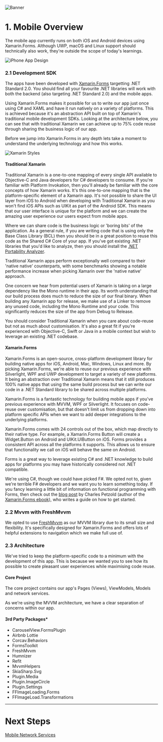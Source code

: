 ![Banner](Assets/Banner.png)

# 1. Mobile Overview
The mobile app currently runs on both iOS and Android devices using Xamarin.Forms. Although UWP, macOS and Linux support should technically also work, they're outside the scope of today's learnings.

![iPhone App Design](Assets/AppDesign.png)

### 2.1 Development SDK
The apps have been developed with [Xamarin.Forms](https://github.com/xamarin/Xamarin.Forms) targetting .NET Standard 2.0. You should find all your favourite .NET libraries will work with both the backend (also targeting .NET Standard 2.0) and the mobile apps. 

Using Xamarin.Forms makes it possible for us to write our app just once using C# and XAML and have it run natively on a variety of platforms. This is achieved because it's an abstraction API built on top of Xamarin's traditional mobile development SDKs. Looking at the architecture below, you can see that with traditional Xamarin we can achieve up to 75% code reuse through sharing the business logic of our app.

Before we jump into Xamarin.Forms in any depth lets take a moment to understand the underlying technology and how this works. 

![Xamarin Styles](Assets/XamarinArchitectures.png)

#### Traditional Xamarin 
Traditional Xamarin is a one-to-one mapping of every single API available to Objective-C and Java developers for C# developers to consume. If you're familiar with Platform Invokation, then you'll already be familiar with the core concepts of how Xamarin works. It's this one-to-one mapping that is the platform-specific element of a Xamarin app. It's not possible to share the UI layer from iOS to Android when developing with Traditional Xamarin as you won't find iOS APIs such as UIKit as part of the Android SDK. This means that our user interface is unique for the platform and we can create the amazing user experience our users expect from mobile apps. 

Where we can share code is the business logic or 'boring bits' of the application. As a general rule, if you are writing code that is using only the Base Class Library (BCL) then you should be in a great position to reuse this code as the Shared C# Core of your app. If you've got existing .NET libraries that you'd like to analyze, then you should install the [.NET Portability Analyzer](https://marketplace.visualstudio.com/items?itemName=ConnieYau.NETPortabilityAnalyzer). 


Traditional Xamarin apps perform exceptionally well compared to their 'native native' counterparts, with some benchmarks showing a notable performance increase when picking Xamarin over the 'native native' approach. 

One concern we hear from potential users of Xamarin is taking on a large dependency like the Mono runtime in their app. Its worth understanding that our build process does much to reduce the size of our final binary. When building any Xamarin app for release, we make use of a Linker to remove any unused code, including the Mono Runtime and your code. This significantly reduces the size of the app from Debug to Release. 

You should consider Traditional Xamarin when you care about code-reuse but not as much about customisation. It's also a great fit if you're experienced with Objective-C, Swift or Java in a mobile context but wish to leverage an existing .NET codebase. 

#### Xamarin.Forms
Xamarin.Forms is an open-source, cross-platform development library for building native apps for iOS, Android, Mac, Windows, Linux and more. By picking Xamarin.Forms, we're able to reuse our previous experience with Silverlight, WPF and UWP development to target a variety of new platforms. It being an abstraction over Traditional Xamarin means that it still produces 100% native apps that using the same build process but we can write our code in a .NET Standard library to be shared across multiple platforms. 

Xamarin.Forms is a fantastic technology for building mobile apps if you've previous experience with MVVM, WPF or Silverlight. It focuses on code-reuse over customisation, but that doesn't limit us from dropping down into platform specific APIs when we want to add deeper integrations to the underlying platforms. 

Xamarin.Forms comes with 24 controls out of the box, which map directly to their native type. For example, a Xamarin.Forms Button will create a Widget.Button on Android and UIKit.UIButton on iOS. Forms provides a consistent API across all the platforms it supports. This allows us to ensure that functionality we call on iOS will behave the same on Android.

Forms is a great way to leverage existing C# and .NET knowledge to build apps for platforms you may have historically considered not .NET compatible. 

We're using C#, though we could have picked F#. We opted not to, given we're terrible F# developers and we want you to learn something today. If you fancy learning a little bit of information on functional programming with Forms, then check out the [blog post](http://www.charlespetzold.com/blog/2015/10/Writing-Xamarin-Forms-Apps-in-FSharp.html) by Charles Petzold (author of the [Xamarin.Forms ebook](https://developer.xamarin.com/guides/xamarin-forms/creating-mobile-apps-xamarin-forms/)), who writes a guide on how to get started. 

### 2.2 Mvvm with FreshMvvm
We opted to use [FreshMvvm](https://github.com/rid00z/FreshMvvm) as our MVVM library due to its small size and flexibility. It's specifically designed for Xamarin.Forms and offers lots of helpful extensions to navigation which we make full use of. 

### 2.3 Architecture 
We've tried to keep the platform-specific code to a minimum with the development of this app. This is because we wanted you to see how its possible to create pleasant user experiences while maximising code reuse.

#### Core Project
The core project contains our app's Pages (Views), ViewModels, Models and network services. 

As we're using the MVVM architecture, we have a clear separation of concerns within our app. 

#### 3rd Party Packages*
* CarouselView.FormsPlugin
* Airbnb Lottie 
* Corcav.Behaviors
* FormsToolkit
* FreshMvvm
* Humnizer
* Refit
* MvvmHelpers
* SkiaSharp.Svg
* Plugin.Media
* Plugin.ImageCircle
* Plugin.Settings
* FFImageLoading.Forms
* FFImageLoad.Transformations

---
# Next Steps 
[Mobile Network Services](../09%20Mobile%20Network%20Services/README.md)
